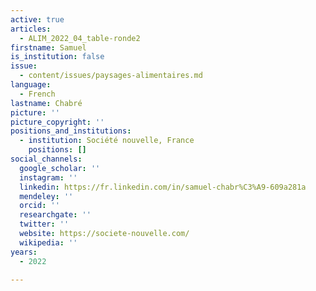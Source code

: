 ```yaml
---
active: true
articles:
  - ALIM_2022_04_table-ronde2
firstname: Samuel
is_institution: false
issue:
  - content/issues/paysages-alimentaires.md
language:
  - French
lastname: Chabré
picture: ''
picture_copyright: ''
positions_and_institutions:
  - institution: Société nouvelle, France
    positions: []
social_channels:
  google_scholar: ''
  instagram: ''
  linkedin: https://fr.linkedin.com/in/samuel-chabr%C3%A9-609a281a
  mendeley: ''
  orcid: ''
  researchgate: ''
  twitter: ''
  website: https://societe-nouvelle.com/
  wikipedia: ''
years:
  - 2022

---
```

